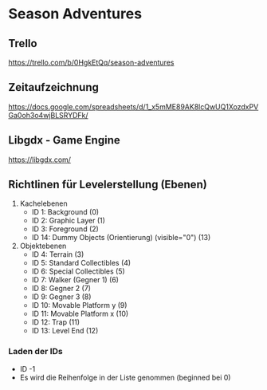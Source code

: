# Season Adventures

## Trello
https://trello.com/b/0HgkEtQq/season-adventures

## Zeitaufzeichnung
https://docs.google.com/spreadsheets/d/1_x5mME89AK8lcQwUQ1XozdxPVGa0oh3o4wjBLSRYDFk/

## Libgdx - Game Engine
https://libgdx.com/

## Richtlinen für Levelerstellung (Ebenen)

1. Kachelebenen
    * ID 1: Background (0)
    * ID 2: Graphic Layer (1)
    * ID 3: Foreground (2)
    * ID 14: Dummy Objects (Orientierung) (visible="0") (13)
2. Objektebenen
    * ID 4: Terrain (3)
    * ID 5: Standard Collectibles (4)
    * ID 6: Special Collectibles (5)
    * ID 7: Walker (Gegner 1) (6)
    * ID 8: Gegner 2 (7)
    * ID 9: Gegner 3 (8)
    * ID 10: Movable Platform y (9)
    * ID 11: Movable Platform x (10)
    * ID 12: Trap (11)
    * ID 13: Level End (12)

### Laden der IDs
* ID -1
* Es wird die Reihenfolge in der Liste genommen (beginned bei 0)
